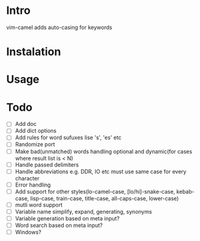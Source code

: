 Intro
=====
vim-camel adds auto-casing for keywords

Instalation
===========

Usage
=====

Todo
====
 - [ ] Add doc
 - [ ] Add dict options
 - [ ] Add rules for word sufuxes lise 's', 'es' etc
 - [ ] Randomize port
 - [ ] Make bad(unmatched) words handling optional and dynamic(for cases where result list is < N)
 - [ ] Handle passed delimiters
 - [ ] Handle abbreviations e.g. DDR, IO etc must use same case for every character
 - [ ] Error handling
 - [ ] Add support for other styles(lo-camel-case, [lo/hi]-snake-case, kebab-case, lisp-case, train-case, title-case, all-caps-case, lower-case)
 - [ ] mutli word support
 - [ ] Variable name simplify, expand, generating, synonyms
 - [ ] Variable generation based on meta input?
 - [ ] Word search based on meta input?
 - [ ] Windows?

